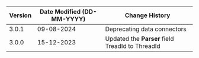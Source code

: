 | **Version** | **Date Modified (DD-MM-YYYY)** | **Change History**                                                           |
|-------------|--------------------------------|------------------------------------------------------------------------------|
| 3.0.1       | 09-08-2024                     | Deprecating data connectors                                                  |
| 3.0.0       | 15-12-2023                     | Updated the **Parser** field TreadId to ThreadId                             |